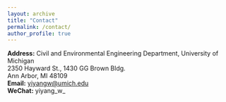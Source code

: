 ```yaml
---
layout: archive
title: "Contact"
permalink: /contact/
author_profile: true
---
```

**Address:** Civil and Environmental Engineering Department, University of Michigan<br>
2350 Hayward St., 1430 GG Brown Bldg.<br>
Ann Arbor, MI 48109<br>
**Email:** yiyangw@umich.edu<br>
**WeChat:** yiyang_w_

